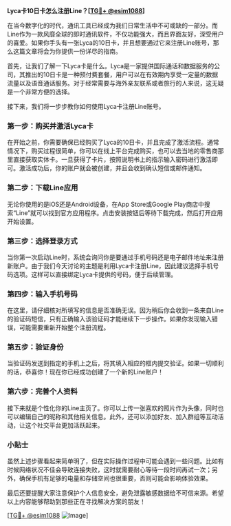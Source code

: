 **Lyca卡10日卡怎么注册Line？[[TG💪+ @esim1088](https://t.me/s/esim1088)]**

在当今数字化的时代，通讯工具已经成为我们日常生活中不可或缺的一部分。而Line作为一款风靡全球的即时通讯软件，不仅功能强大，而且界面友好，深受用户的喜爱。如果你手头有一张Lyca的10日卡，并且想要通过它来注册Line账号，那么这篇文章将会为你提供一份详尽的指南。

首先，让我们了解一下Lyca卡是什么。Lyca是一家提供国际通话和数据服务的公司，其推出的10日卡是一种预付费套餐，用户可以在有效期内享受一定量的数据流量以及语音通话服务。对于经常需要与海外亲友联系或者旅行的人来说，这无疑是一个非常方便的选择。

接下来，我们将一步步教你如何使用Lyca卡注册Line账号。

### 第一步：购买并激活Lyca卡

在开始之前，你需要确保已经购买了Lyca的10日卡，并且完成了激活流程。通常情况下，购买过程很简单，你可以在线上平台完成购买，也可以去当地的零售商那里直接获取实体卡。一旦获得了卡片，按照说明书上的指示输入密码进行激活即可。激活成功后，你的账户就会被创建，并且会收到确认短信或邮件通知。

### 第二步：下载Line应用

无论你使用的是iOS还是Android设备，在App Store或Google Play商店中搜索“Line”就可以找到官方应用程序。点击安装按钮后等待下载完成，然后打开应用开始设置。

### 第三步：选择登录方式

当你第一次启动Line时，系统会询问你是要通过手机号码还是电子邮件地址来注册新账户。由于我们今天讨论的主题是利用Lyca卡注册Line，因此建议选择手机号码选项。这样可以直接绑定Lyca卡提供的号码，便于后续管理。

### 第四步：输入手机号码

在这里，请仔细核对所填写的信息是否准确无误。因为稍后你会收到一条来自Line的验证码短信，只有正确输入该验证码才能继续下一步操作。如果你发现输入错误，可能需要重新开始整个注册流程。

### 第五步：验证身份

当验证码发送到指定的手机上之后，将其填入相应的框内提交验证。如果一切顺利的话，恭喜你！现在你已经成功创建了一个新的Line账户！

### 第六步：完善个人资料

接下来就是个性化你的Line主页了。你可以上传一张喜欢的照片作为头像，同时也可以编辑自己的昵称和其他相关信息。此外，还可以添加好友、加入群组等互动活动，让这个社交平台更加活跃起来。

### 小贴士

虽然上述步骤看起来简单明了，但在实际操作过程中可能会遇到一些问题。比如有时候网络状况不佳会导致连接失败，这时就需要耐心等待一段时间再试一次；另外，确保手机有足够的电量和存储空间也很重要，否则可能会影响体验效果。

最后还要提醒大家注意保护个人信息安全，避免泄露敏感数据给不可信来源。希望以上内容能够帮助到那些正在寻找解决方案的朋友！

[[TG💪+ @esim1088](https://t.me/s/esim1088) ![Image](https://i.postimg.cc/4NQfJmqS/Snipaste-2025-05-13-00-14-12.png)]